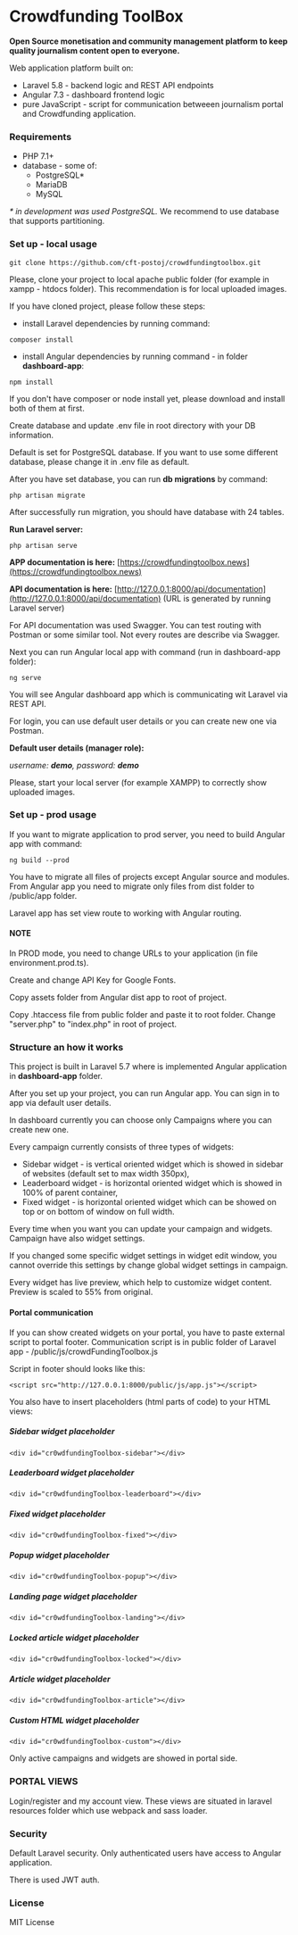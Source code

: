 # Crowdfunding ToolBox

**Open Source monetisation and community management platform to keep quality journalism content open to everyone.**

Web application platform built on:

* Laravel 5.8 - backend logic and REST API endpoints
* Angular 7.3 - dashboard frontend logic
* pure JavaScript - script for communication betweeen journalism portal and Crowdfunding application.

### Requirements
* PHP 7.1+
* database - some of:
    * PostgreSQL*
    * MariaDB
    * MySQL
 
 _* in development was used PostgreSQL._
 We recommend to use database that supports partitioning.
 
### Set up - local usage
```
git clone https://github.com/cft-postoj/crowdfundingtoolbox.git
```

Please, clone your project to local apache public folder (for example in xampp - htdocs folder). This recommendation is for local uploaded images.

If you have cloned project, please follow these steps:
* install Laravel dependencies by running command:
```
composer install
```
* install Angular dependencies by running command - in folder **dashboard-app**:
```
npm install
```
If you don't have composer or node install yet, please download and install both of them at first.


Create database and update .env file in root directory with your DB information.

Default is set for PostgreSQL database. If you want to use some different database, please change it in .env file as default.

After you have set database, you can run **db migrations** by command:
```
php artisan migrate
```
After successfully run migration, you should have database with 24 tables.

**Run Laravel server:**
```
php artisan serve
```

**APP documentation is here:**
[https://crowdfundingtoolbox.news](https://crowdfundingtoolbox.news)

**API documentation is here:**
[http://127.0.0.1:8000/api/documentation](http://127.0.0.1:8000/api/documentation) (URL is generated by running Laravel server)

For API documentation was used Swagger. You can test routing with Postman or some similar tool. Not every routes are describe via Swagger.


Next you can run Angular local app with command (run in dashboard-app folder):
```
ng serve
```
You will see Angular dashboard app which is communicating wit Laravel via REST API.

For login, you can use default user details or you can create new one via Postman.

**Default user details (manager role):**

_username: **demo**, password: **demo**_


Please, start your local server (for example XAMPP) to correctly show uploaded images.

### Set up - prod usage
If you want to migrate application to prod server, you need to build Angular app with command:
```
ng build --prod
```
You have to migrate all files of projects except Angular source and modules. From Angular app you need to migrate only files from dist folder to /public/app folder.

Laravel app has set view route to working with Angular routing.


#### NOTE

In PROD mode, you need to change URLs to your application (in file environment.prod.ts).

Create and change API Key for Google Fonts.

Copy assets folder from Angular dist app to root of project.

Copy .htaccess file from public folder and paste it to root folder. Change "server.php" to "index.php" in root of project.

### Structure an how it works
This project is built in Laravel 5.7 where is implemented Angular application in **dashboard-app** folder.

After you set up your project, you can run Angular app. You can sign in to app via default user details.

In dashboard currently you can choose only Campaigns where you can create new one.

Every campaign currently consists of three types of widgets:

* Sidebar widget - is vertical oriented widget which is showed in sidebar of websites (default set to max width 350px),
* Leaderboard widget - is horizontal oriented widget which is showed in 100% of parent container,
* Fixed widget - is horizontal oriented widget which can be showed on top or on bottom of window on full width.

Every time when you want you can update your campaign and widgets. Campaign have also widget settings.

If you changed some specific widget settings in widget edit window, you cannot override this settings by change global widget settings in campaign.

Every widget has live preview, which help to customize widget content. Preview is scaled to 55% from original.

#### Portal communication
If you can show created widgets on your portal, you have to paste external script to portal footer. Communication script is in public folder of Laravel app - /public/js/crowdFundingToolbox.js

Script in footer should looks like this:
```
<script src="http://127.0.0.1:8000/public/js/app.js"></script>
```

You also have to insert placeholders (html parts of code) to your HTML views:

##### Sidebar widget placeholder
```
<div id="cr0wdfundingToolbox-sidebar"></div>
```

##### Leaderboard widget placeholder
```
<div id="cr0wdfundingToolbox-leaderboard"></div>
```

##### Fixed widget placeholder
```
<div id="cr0wdfundingToolbox-fixed"></div>
```

##### Popup widget placeholder
```
<div id="cr0wdfundingToolbox-popup"></div>
```

##### Landing page widget placeholder
```
<div id="cr0wdfundingToolbox-landing"></div>
```

##### Locked article widget placeholder
```
<div id="cr0wdfundingToolbox-locked"></div>
```

##### Article widget placeholder
```
<div id="cr0wdfundingToolbox-article"></div>
```

##### Custom HTML widget placeholder
```
<div id="cr0wdfundingToolbox-custom"></div>
```

Only active campaigns and widgets are showed in portal side.

### PORTAL VIEWS
Login/register and my account view. These views are situated in laravel resources folder
which use webpack and sass loader.

### Security
Default Laravel security. Only authenticated users have access to Angular application.

There is used JWT auth.


### License
MIT License
